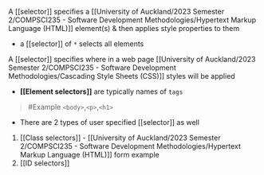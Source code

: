A [[selector]] specifies a [[University of Auckland/2023 Semester 2/COMPSCI235 - Software Development Methodologies/Hypertext Markup Language (HTML)]] element(s) & then applies style properties to them
- a [[selector]] of `*` selects all elements

A [[selector]] specifies where in a web page [[University of Auckland/2023 Semester 2/COMPSCI235 - Software Development Methodologies/Cascading Style Sheets (CSS)]] styles will be applied
- **[[Element selectors]]** are typically names of `tags`
>	#Example 
>	`<body>`,`<p>`,`<h1>`
- There are 2 types of user specified [[selector]] as well
1. [[Class selectors]] - [[University of Auckland/2023 Semester 2/COMPSCI235 - Software Development Methodologies/Hypertext Markup Language (HTML)]] form example
2. [[ID selectors]]
